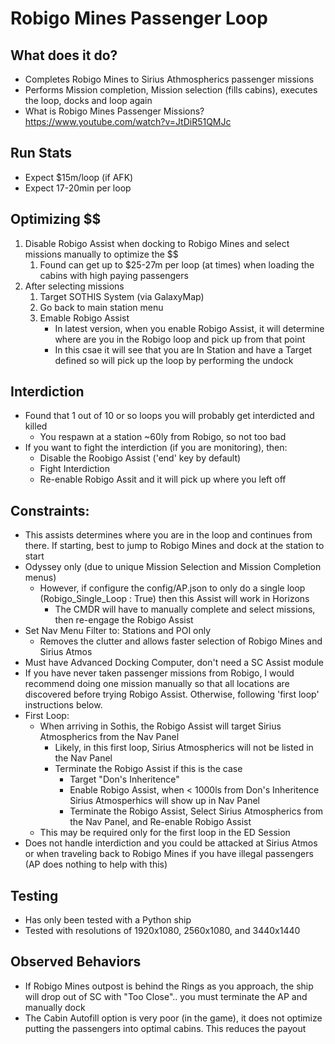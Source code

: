 
# Robigo Mines Passenger Loop

## What does it do?
- Completes Robigo Mines to Sirius Athmospherics passenger missions
- Performs Mission completion, Mission selection (fills cabins), executes the loop, docks and 
  loop again
- What is Robigo Mines Passenger Missions?  https://www.youtube.com/watch?v=JtDiR51QMJc
  
## Run Stats
- Expect $15m/loop (if AFK)
- Expect 17-20min per loop
  
## Optimizing $$
1. Disable Robigo Assist when docking to Robigo Mines and select missions manually to optimize the $$ 
   1. Found can get up to $25-27m per loop (at times) when loading the cabins with high paying passengers
2. After selecting missions
   1. Target SOTHIS System (via GalaxyMap)
   2. Go back to main station menu
   4. Emable Robigo Assist
      - In latest version, when you enable Robigo Assist, it will determine where are you in the Robigo loop and pick up from that point
      - In this csae it will see that you are In Station and have a Target defined so will pick up the loop by performing the undock

## Interdiction
- Found that 1 out of 10 or so loops you will probably get interdicted and killed
  - You respawn at a station ~60ly from Robigo, so not too bad
- If you want to fight the interdiction (if you are monitoring), then:
  - Disable the Roobigo Assist ('end' key by default)
  - Fight Interdiction
  - Re-enable Robigo Assit and it will pick up where you left off

## Constraints:
- This assists determines where you are in the loop and continues from there. If starting, best to jump to Robigo Mines and dock at the station to start
- Odyssey only (due to unique Mission Selection and Mission Completion menus)
  - However, if configure the config/AP.json to only do a single loop (Robigo_Single_Loop : True) then this Assist will work in Horizons
    - The CMDR will have to manually complete and select missions, then re-engage the Robigo Assist
- Set Nav Menu Filter to: Stations and POI only
    - Removes the clutter and allows faster selection of Robigo Mines and Sirius Atmos
- Must have Advanced Docking Computer, don't need a SC Assist module
- If you have never taken passenger missions from Robigo, I would recommend doing one mission manually so that all locations are discovered before trying Robigo Assist. Otherwise, following 'first loop' instructions below.
- First Loop:
  - When arriving in Sothis, the Robigo Assist will target Sirius Atmospherics from the Nav Panel
    - Likely, in this first loop, Sirius Atmospherics will not be listed in the Nav Panel
    - Terminate the Robigo Assist if this is the case
      - Target "Don's Inheritence"
      - Enable Robigo Assist,  when < 1000ls from Don's Inheritence Sirius Atmosperhics will show up in Nav Panel
      - Terminate the Robigo Assist, Select Sirius Atmospherics from the Nav Panel, and Re-enable Robigo Assist
  - This may be required only for the first loop in the ED Session
- Does not handle interdiction and you could be attacked at Sirius Atmos or when traveling back to Robigo Mines if you have
  illegal passengers (AP does nothing to help with this)

## Testing
- Has only been tested with a Python ship
- Tested with resolutions of 1920x1080, 2560x1080, and 3440x1440

## Observed Behaviors
- If Robigo Mines outpost is behind the Rings as you approach, the ship will drop out of SC
  with "Too Close"..  you must terminate the AP and manually dock 
- The Cabin Autofill option is very poor (in the game), it does not optimize putting the passengers into 
  optimal cabins.  This reduces the payout

